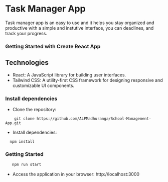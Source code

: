 # Task Manager App
  Task manager app is an easy to use and it helps you stay organized and productive with a simple and instutive interface, you can deadlines, and track your progress.
  
### Getting Started with Create React App

## Technologies
- React: A JavaScript library for building user interfaces.
- Tailwind CSS: A utility-first CSS framework for designing responsive and customizable UI components.

### Install dependencies
- Clone the repository: 
```
    git clone https://github.com/ALPMadhuranga/School-Management-App.git
```
- Install dependencies:
```
  npm install
```
    
### Getting Started

```bash
   npm run start
```

- Access the application in your browser: http://localhost:3000
